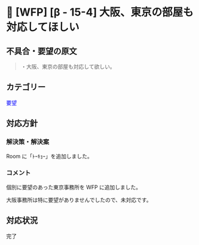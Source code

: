 # 🌳 [WFP] [β - 15-4] 大阪、東京の部屋も対応してほしい

## 不具合・要望の原文

> ・大阪、東京の部屋も対応して欲しい。

## カテゴリー

<span style="color: blue;">要望</span>



## 対応方針

### 解決策・解決案

Room に「ﾄｰｷｮｰ」を追加しました。



### コメント

個別に要望のあった東京事務所を WFP に追加しました。

大阪事務所は特に要望がありませんでしたので、未対応です。



## 対応状況

完了